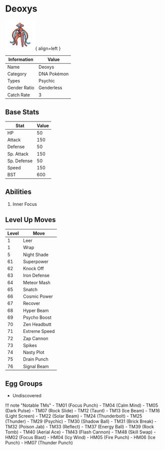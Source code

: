 # Deoxys

![Deoxys](../images/pokemon/386.png){ align=left }

| Information | Value |
|------------|--------|
| Name | Deoxys |
| Category | DNA Pokémon |
| Types | Psychic |
| Gender Ratio | Genderless |
| Catch Rate | 3 |

## Base Stats

| Stat | Value |
|------|-------|
| HP | 50 |
| Attack | 150 |
| Defense | 50 |
| Sp. Attack | 150 |
| Sp. Defense | 50 |
| Speed | 150 |
| BST | 600 |

## Abilities
1. Inner Focus

## Level Up Moves
| Level | Move |
|-------|------|
| 1 | Leer |
| 1 | Wrap |
| 5 | Night Shade |
| 61 | Superpower |
| 62 | Knock Off |
| 63 | Iron Defense |
| 64 | Meteor Mash |
| 65 | Snatch |
| 66 | Cosmic Power |
| 67 | Recover |
| 68 | Hyper Beam |
| 69 | Psycho Boost |
| 70 | Zen Headbutt |
| 71 | Extreme Speed |
| 72 | Zap Cannon |
| 73 | Spikes |
| 74 | Nasty Plot |
| 75 | Drain Punch |
| 76 | Signal Beam |

## Egg Groups
- Undiscovered

!!! note "Notable TMs"
    - TM01 (Focus Punch)
    - TM04 (Calm Mind)
    - TM05 (Dark Pulse)
    - TM07 (Rock Slide)
    - TM12 (Taunt)
    - TM13 (Ice Beam)
    - TM16 (Light Screen)
    - TM22 (Solar Beam)
    - TM24 (Thunderbolt)
    - TM25 (Thunder)
    - TM29 (Psychic)
    - TM30 (Shadow Ball)
    - TM31 (Brick Break)
    - TM32 (Poison Jab)
    - TM33 (Reflect)
    - TM37 (Energy Ball)
    - TM39 (Rock Tomb)
    - TM40 (Aerial Ace)
    - TM43 (Flash Cannon)
    - TM48 (Skill Swap)
    - HM02 (Focus Blast)
    - HM04 (Icy Wind)
    - HM05 (Fire Punch)
    - HM06 (Ice Punch)
    - HM07 (Thunder Punch)
